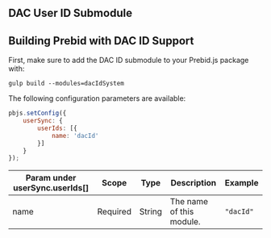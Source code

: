 ## DAC User ID Submodule

## Building Prebid with DAC ID Support

First, make sure to add the DAC ID submodule to your Prebid.js package with:

```
gulp build --modules=dacIdSystem
```

The following configuration parameters are available:

```javascript
pbjs.setConfig({
    userSync: {
        userIds: [{
            name: 'dacId'
        }]
    }
});
```

| Param under userSync.userIds[] | Scope | Type | Description | Example |
| --- | --- | --- | --- | --- |
| name | Required | String | The name of this module. | `"dacId"` |
